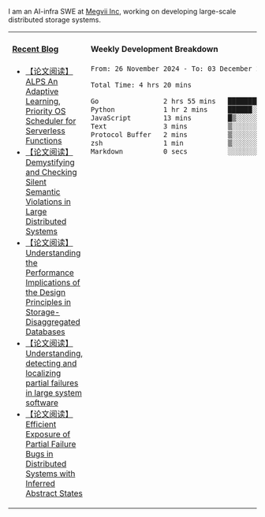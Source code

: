 I am an AI-infra SWE at [Megvii Inc](https://en.megvii.com/), working on developing large-scale distributed storage systems.

<table width="960px">
<tr>
<td valign="top" width="50%">

#### <a href="https://www.kongjun18.me" target="_blank">Recent Blog</a>

<!-- BLOG-POST-LIST:START -->
- [【论文阅读】ALPS An Adaptive Learning, Priority OS Scheduler for Serverless Functions](https://kongjun18.github.io/posts/alps-an-adaptive-learning-priority-os-scheduler-for-serverless-functions/)
- [【论文阅读】Demystifying and Checking Silent Semantic Violations in Large Distributed Systems](https://kongjun18.github.io/posts/demystifying-and-checking-silent-semantic-violations-in-large-distributed-systems/)
- [【论文阅读】Understanding the Performance Implications of the Design Principles in Storage-Disaggregated Databases](https://kongjun18.github.io/posts/understanding-the-performance-implications-of-the-design-principles-in-storage-disaggregated-databases/)
- [【论文阅读】Understanding, detecting and localizing partial failures in large system software](https://kongjun18.github.io/posts/understanding-detecting-and-localizing-partial-failures-in-large-system-software/)
- [【论文阅读】Efficient Exposure of Partial Failure Bugs in Distributed Systems with Inferred Abstract States](https://kongjun18.github.io/posts/efficient-exposure-of-partial-failure-bugs-in-distributed-systems-with-inferred-abstract-states/)
<!-- BLOG-POST-LIST:END -->

</td>
<td valign="top" width="50%">

#### Weekly Development Breakdown

<!--START_SECTION:waka-->

```txt
From: 26 November 2024 - To: 03 December 2024

Total Time: 4 hrs 20 mins

Go                2 hrs 55 mins   █████████████████░░░░░░░░   67.51 %
Python            1 hr 2 mins     ██████░░░░░░░░░░░░░░░░░░░   24.12 %
JavaScript        13 mins         █▒░░░░░░░░░░░░░░░░░░░░░░░   05.35 %
Text              3 mins          ▒░░░░░░░░░░░░░░░░░░░░░░░░   01.30 %
Protocol Buffer   2 mins          ▒░░░░░░░░░░░░░░░░░░░░░░░░   00.81 %
zsh               1 min           ▒░░░░░░░░░░░░░░░░░░░░░░░░   00.74 %
Markdown          0 secs          ░░░░░░░░░░░░░░░░░░░░░░░░░   00.17 %
```

<!--END_SECTION:waka-->
</td>
</tr>

</table>
